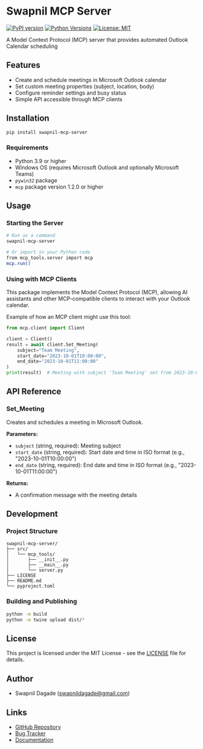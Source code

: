 # Swapnil MCP Server

[![PyPI version](https://img.shields.io/pypi/v/swapnil-mcp-server.svg)](https://pypi.org/project/swapnil-mcp-server/)
[![Python Versions](https://img.shields.io/pypi/pyversions/swapnil-mcp-server.svg)](https://pypi.org/project/swapnil-mcp-server/)
[![License: MIT](https://img.shields.io/badge/License-MIT-yellow.svg)](https://opensource.org/licenses/MIT)

A Model Context Protocol (MCP) server that provides automated Outlook Calendar scheduling 

## Features

- Create and schedule meetings in Microsoft Outlook calendar
- Set custom meeting properties (subject, location, body)
- Configure reminder settings and busy status
- Simple API accessible through MCP clients

## Installation

```bash
pip install swapnil-mcp-server
```

### Requirements

- Python 3.9 or higher
- Windows OS (requires Microsoft Outlook and optionally Microsoft Teams)
- `pywin32` package
- `mcp` package version 1.2.0 or higher

## Usage

### Starting the Server

```bash
# Run as a command
swapnil-mcp-server

# Or import in your Python code
from mcp_tools.server import mcp
mcp.run()
```

### Using with MCP Clients

This package implements the Model Context Protocol (MCP), allowing AI assistants and other MCP-compatible clients to interact with your Outlook calendar.

Example of how an MCP client might use this tool:

```python
from mcp.client import Client

client = Client()
result = await client.Set_Meeting(
    subject="Team Meeting",
    start_date="2023-10-01T10:00:00",
    end_date="2023-10-01T11:00:00"
)
print(result)  # Meeting with subject 'Team Meeting' set from 2023-10-01T10:00:00 to 2023-10-01T11:00:00.
```

## API Reference

### Set_Meeting

Creates and schedules a meeting in Microsoft Outlook.

**Parameters:**

- `subject` (string, required): Meeting subject
- `start_date` (string, required): Start date and time in ISO format (e.g., "2023-10-01T10:00:00")
- `end_date` (string, required): End date and time in ISO format (e.g., "2023-10-01T11:00:00")

**Returns:**

- A confirmation message with the meeting details

## Development

### Project Structure

```
swapnil-mcp-server/
├── src/
│   └── mcp_tools/
│       ├── __init__.py
│       ├── __main__.py
│       └── server.py
├── LICENSE
├── README.md
└── pyproject.toml
```

### Building and Publishing

```bash
python -m build
python -m twine upload dist/*
```

## License

This project is licensed under the MIT License - see the [LICENSE](LICENSE) file for details.

## Author

- Swapnil Dagade (swapnildagade@gmail.com)

## Links

- [GitHub Repository](https://github.com/swapnildagade/swapnil-mcp-server)
- [Bug Tracker](https://github.com/swapnildagade/swapnil-mcp-server/issues)
- [Documentation](https://github.com/swapnildagade/swapnil-mcp-server#readme)
